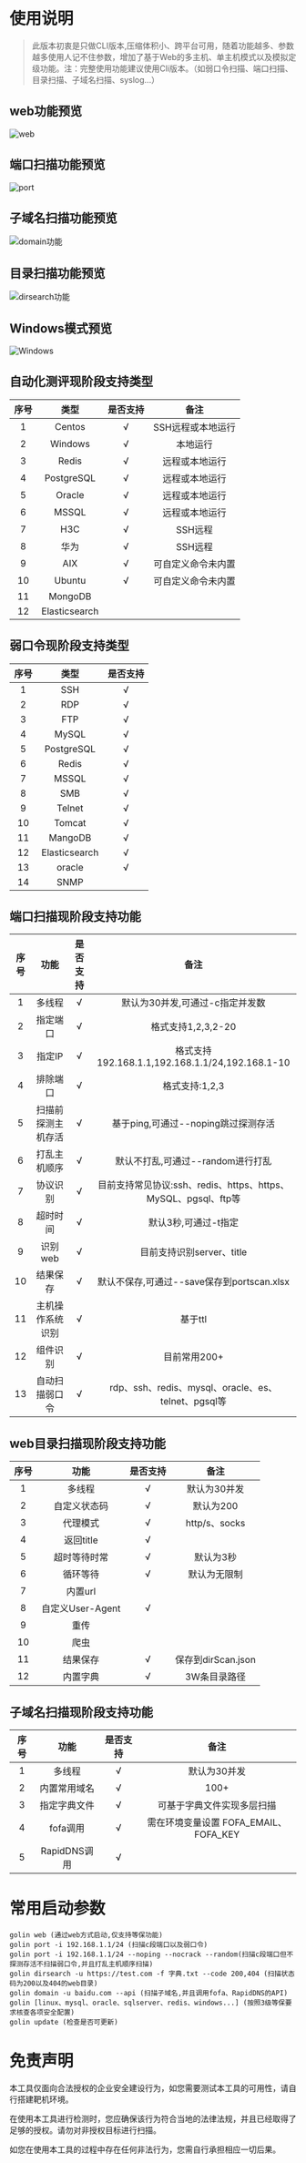 
# 使用说明
> 此版本初衷是只做CLI版本,压缩体积小、跨平台可用，随着功能越多、参数越多使用人记不住参数，增加了基于Web的多主机、单主机模式以及模拟定级功能。注：完整使用功能建议使用Cli版本。（如弱口令扫描、端口扫描、目录扫描、子域名扫描、syslog...）

## web功能预览
![web](images/web.gif)

## 端口扫描功能预览
![port](images/port.jpg)

## 子域名扫描功能预览
![domain功能](images/domain.gif)

## 目录扫描功能预览
![dirsearch功能](images/dirsearch.gif)

## Windows模式预览
![Windows](images/windows.png)


## 自动化测评现阶段支持类型
| 序号 |      类型       | 是否支持 |     备注     |
|:--:|:-------------:|:----:|:----------:|
| 1  |    Centos     |  √   | SSH远程或本地运行 |
| 2  |    Windows    |  √   |    本地运行    |
| 3  |     Redis     |  √   |  远程或本地运行   |
| 4  |  PostgreSQL   |  √   |  远程或本地运行   |
| 5  |    Oracle     |  √   |  远程或本地运行   |
| 6  |     MSSQL     |  √   |  远程或本地运行   |
| 7  |      H3C      |  √   |   SSH远程    |
| 8  |      华为       |  √   |   SSH远程    |
| 9  |      AIX      |  √   | 可自定义命令未内置  |
| 10 |    Ubuntu     |  √   | 可自定义命令未内置  |
| 11 |    MongoDB    |      |            |
| 12 | Elasticsearch |      |            |

## 弱口令现阶段支持类型
| 序号 |      类型       | 是否支持 |
|:--:|:-------------:|:----:|
| 1  |      SSH      |  √   |
| 2  |      RDP      |  √   | 
| 3  |      FTP      |  √   |
| 4  |     MySQL     |  √   |
| 5  |  PostgreSQL   |  √   |
| 6  |     Redis     |  √   |
| 7  |     MSSQL     |  √   |
| 8  |      SMB      |  √   |
| 9  |    Telnet     |  √   |
| 10 |    Tomcat     |  √   |
| 11 |    MangoDB    |  √   |
| 12 | Elasticsearch |  √   |
| 13 |    oracle     |  √   |
| 14 |     SNMP      |      |


## 端口扫描现阶段支持功能
| 序号 |    功能     | 是否支持 |                       备注                        |
|:--:|:---------:|:----:|:-----------------------------------------------:|
| 1  |    多线程    |  √   |               默认为30并发,可通过-c指定并发数                |
| 2  |   指定端口    |  √   |                 格式支持1,2,3,2-20                  |
| 3  |   指定IP    |  √   |   格式支持192.168.1.1,192.168.1.1/24,192.168.1-10   |
| 4  |   排除端口    |  √   |                   格式支持:1,2,3                    |
| 5  | 扫描前探测主机存活 |  √   |            基于ping,可通过--noping跳过探测存活             |
| 6  |  打乱主机顺序   |  √   |              默认不打乱,可通过--random进行打乱              |
| 7  |   协议识别    |  √   | 目前支持常见协议:ssh、redis、https、https、MySQL、pgsql、ftp等 |
| 8  |   超时时间    |  √   |                  默认3秒,可通过-t指定                   |
| 9  |   识别web   |  √   |               目前支持识别server、title                |
| 10 |   结果保存    |  √   |         默认不保存,可通过--save保存到portscan.xlsx         |
| 11 | 主机操作系统识别  |  √   |                      基于ttl                      |
| 12 |   组件识别    |  √   |                    目前常用200+                     |
| 13 |  自动扫描弱口令  |  √   |   rdp、ssh、redis、mysql、oracle、es、telnet、pgsql等   |




## web目录扫描现阶段支持功能
| 序号 |      功能       | 是否支持 |       备注        |
|:--:|:-------------:|:----:|:---------------:|
| 1  |      多线程      |  √   |     默认为30并发     |
| 2  |    自定义状态码     |  √   |     默认为200      |
| 3  |     代理模式      |  √   |  http/s、socks   |
| 4  |    返回title    |  √   |                 |
| 5  |    超时等待时常     |  √   |      默认为3秒      |
| 6  |     循环等待      |  √   |     默认为无限制      |
| 7  |     内置url     |      |                 |
| 8  | 自定义User-Agent |  √   |                 |
| 9  |      重传       |      |                 |
| 10 |      爬虫       |      |                 |
| 11 |     结果保存      |  √   | 保存到dirScan.json |
| 12 |     内置字典      |  √   |     3W条目录路径     |


## 子域名扫描现阶段支持功能
| 序号 |     功能     | 是否支持 |              备注              |
|:--:|:----------:|:----:|:----------------------------:|
| 1  |    多线程     |  √   |           默认为30并发            |
| 2  |   内置常用域名   |  √   |             100+             |
| 3  |   指定字典文件   |  √   |        可基于字典文件实现多层扫描         |
| 4  |   fofa调用   |  √   | 需在环境变量设置 FOFA_EMAIL、FOFA_KEY |
| 5  | RapidDNS调用 |  √   |                              |


# 常用启动参数
```
golin web (通过web方式启动,仅支持等保功能)
golin port -i 192.168.1.1/24 (扫描c段端口以及弱口令)
golin port -i 192.168.1.1/24 --noping --nocrack --random(扫描c段端口但不探测存活不扫描弱口令,并且打乱主机顺序扫描)
golin dirsearch -u https://test.com -f 字典.txt --code 200,404 (扫描状态码为200以及404的web目录)
golin domain -u baidu.com --api (扫描子域名,并且调用fofa、RapidDNS的API)
golin [linux、mysql、oracle、sqlserver、redis、windows...] (按照3级等保要求核查各项安全配置)
golin update (检查是否可更新)
```

# 免责声明
本工具仅面向合法授权的企业安全建设行为，如您需要测试本工具的可用性，请自行搭建靶机环境。

在使用本工具进行检测时，您应确保该行为符合当地的法律法规，并且已经取得了足够的授权。请勿对非授权目标进行扫描。

如您在使用本工具的过程中存在任何非法行为，您需自行承担相应一切后果。